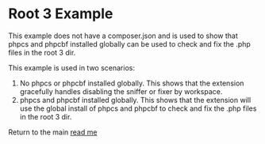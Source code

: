 # Root 3 Example

This example does not have a composer.json and is used to show that phpcs and phpcbf installed globally can be used to check and fix the .php files in the root 3 dir.

This example is used in two scenarios:
1. No phpcs or phpcbf installed globally. This shows that the extension gracefully handles disabling the sniffer or fixer by workspace.
2. phpcs and phpcbf installed globally. This shows that the extension will use the global install of phpcs and phpcbf to check and fix the .php files in the root 3 dir.

Return to the main [read me](../README.md)
